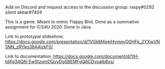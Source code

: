 
Add on Discord and request access to the discussion group:
raspy#0292
silent akbar#7404

This is a game. Meant to mimic Flappy Bird. Done as a summative assignment for ICS4U 2020. Done in Java.

Link to prototypal slideshow;
https://docs.google.com/presentation/d/1VGkM4eejHvmevO0HFk_2YXwVN5NN_zRYkq38A4jzkF0/

Link to documentation;
https://docs.google.com/document/d/1lH-tdXg34QN-Ew5tzqmDQvyDgSBEMFgQACDyoaIb8xs/
